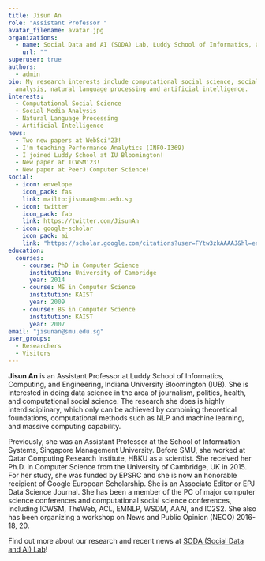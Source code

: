 ```yaml
---
title: Jisun An
role: "Assistant Professor "
avatar_filename: avatar.jpg
organizations:
  - name: Social Data and AI (SODA) Lab, Luddy School of Informatics, Computing, and, Engineering, Indiana University Bloomington (IUB), Contact me at 'jisunan at iu dot edu'
    url: ""
superuser: true
authors:
  - admin
bio: My research interests include computational social science, social media
  analysis, natural language processing and artificial intelligence.
interests:
  - Computational Social Science
  - Social Media Analysis
  - Natural Language Processing
  - Artificial Intelligence
news:
  - Two new papers at WebSci'23!
  - I'm teaching Performance Analytics (INFO-I369) 
  - I joined Luddy School at IU Bloomington!
  - New paper at ICWSM'23!
  - New paper at PeerJ Computer Science!
social:
  - icon: envelope
    icon_pack: fas
    link: mailto:jisunan@smu.edu.sg
  - icon: twitter
    icon_pack: fab
    link: https://twitter.com/JisunAn
  - icon: google-scholar
    icon_pack: ai
    link: "https://scholar.google.com/citations?user=FYtw3zkAAAAJ&hl=en"
education:
  courses:
    - course: PhD in Computer Science
      institution: University of Cambridge
      year: 2014
    - course: MS in Computer Science
      institution: KAIST
      year: 2009
    - course: BS in Computer Science
      institution: KAIST
      year: 2007
email: "jisunan@smu.edu.sg"
user_groups:
  - Researchers
  - Visitors
---
```

**Jisun An** is an Assistant Professor at Luddy School of Informatics, Computing, and Engineering, Indiana University Bloomington (IUB). She is interested in doing data science in the area of journalism, politics, health, and computational social science. The research she does is highly interdisciplinary, which only can be achieved by combining theoretical foundations, computational methods such as NLP and machine learning, and massive computing capability. 

Previously, she was an Assistant Professor at the School of Information Systems, Singapore Management University. Before SMU, she worked at Qatar Computing Research Institute, HBKU as a scientist. She received her Ph.D. in Computer Science from the University of Cambridge, UK in 2015. For her study, she was funded by EPSRC and she is now an honorable recipient of Google European Scholarship. She is an Associate Editor or EPJ Data Science Journal. She has been a member of the PC of major computer science conferences and computational social science conferences, including ICWSM, TheWeb, ACL, EMNLP, WSDM, AAAI, and IC2S2. She also has been organizing a workshop on News and Public Opinion (NECO) 2016-18, 20.


Find out more about our research and recent news at [SODA (Social Data and AI) Lab](https://soda-labo.github.io/)! 
